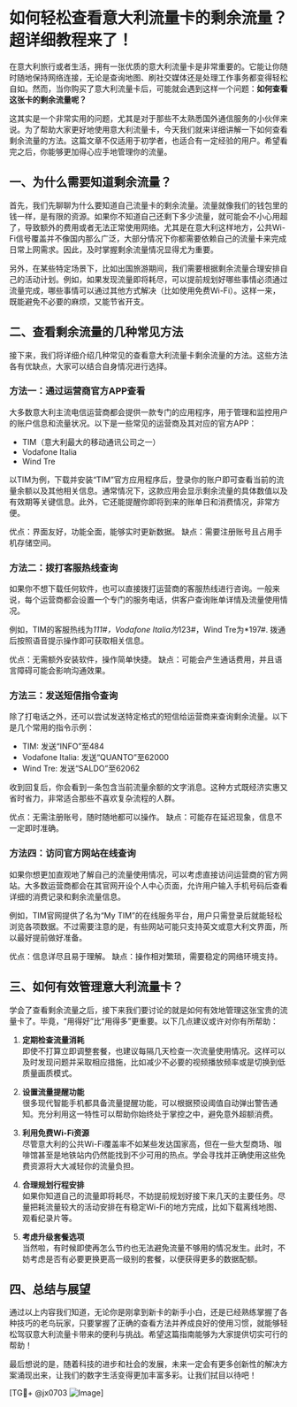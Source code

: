 # 如何轻松查看意大利流量卡的剩余流量？超详细教程来了！

在意大利旅行或者生活，拥有一张优质的意大利流量卡是非常重要的。它能让你随时随地保持网络连接，无论是查询地图、刷社交媒体还是处理工作事务都变得轻松自如。然而，当你购买了意大利流量卡后，可能就会遇到这样一个问题：**如何查看这张卡的剩余流量呢？**

这其实是一个非常实用的问题，尤其是对于那些不太熟悉国外通信服务的小伙伴来说。为了帮助大家更好地使用意大利流量卡，今天我们就来详细讲解一下如何查看剩余流量的方法。这篇文章不仅适用于初学者，也适合有一定经验的用户。希望看完之后，你能够更加得心应手地管理你的流量。

## 一、为什么需要知道剩余流量？

首先，我们先聊聊为什么要知道自己流量卡的剩余流量。流量就像我们的钱包里的钱一样，是有限的资源。如果你不知道自己还剩下多少流量，就可能会不小心用超了，导致额外的费用或者无法正常使用网络。尤其是在意大利这样地方，公共Wi-Fi信号覆盖并不像国内那么广泛，大部分情况下你都需要依赖自己的流量卡来完成日常上网需求。因此，及时掌握剩余流量情况显得尤为重要。

另外，在某些特定场景下，比如出国旅游期间，我们需要根据剩余流量合理安排自己的活动计划。例如，如果发现流量即将耗尽，可以提前规划好哪些事情必须通过流量完成，哪些事情可以通过其他方式解决（比如使用免费Wi-Fi）。这样一来，既能避免不必要的麻烦，又能节省开支。

## 二、查看剩余流量的几种常见方法

接下来，我们将详细介绍几种常见的查看意大利流量卡剩余流量的方法。这些方法各有优缺点，大家可以结合自身情况进行选择。

### 方法一：通过运营商官方APP查看

大多数意大利主流电信运营商都会提供一款专门的应用程序，用于管理和监控用户的账户信息和流量状况。以下是一些常见的运营商及其对应的官方APP：

- TIM（意大利最大的移动通讯公司之一）
- Vodafone Italia
- Wind Tre

以TIM为例，下载并安装“TIM”官方应用程序后，登录你的账户即可查看当前的流量余额以及其他相关信息。通常情况下，这款应用会显示剩余流量的具体数值以及有效期等关键信息。此外，它还能提醒你即将到来的账单日和消费情况，非常方便。

优点：界面友好，功能全面，能够实时更新数据。
缺点：需要注册账号且占用手机存储空间。

### 方法二：拨打客服热线查询

如果你不想下载任何软件，也可以直接拨打运营商的客服热线进行咨询。一般来说，每个运营商都会设置一个专门的服务电话，供客户查询账单详情及流量使用情况。

例如，TIM的客服热线为*111#，Vodafone Italia为*123#，Wind Tre为*197#. 拨通后按照语音提示操作即可获取相关信息。

优点：无需额外安装软件，操作简单快捷。
缺点：可能会产生通话费用，并且语言障碍可能会影响沟通效果。

### 方法三：发送短信指令查询

除了打电话之外，还可以尝试发送特定格式的短信给运营商来查询剩余流量。以下是几个常用的指令示例：

- TIM: 发送“INFO”至484
- Vodafone Italia: 发送“QUANTO”至62000
- Wind Tre: 发送“SALDO”至62062

收到回复后，你会看到一条包含当前流量余额的文字消息。这种方式既经济实惠又省时省力，非常适合那些不喜欢复杂流程的人群。

优点：无需注册账号，随时随地都可以操作。
缺点：可能存在延迟现象，信息不一定即时准确。

### 方法四：访问官方网站在线查询

如果你想更加直观地了解自己的流量使用情况，可以考虑直接访问运营商的官方网站。大多数运营商都会在其官网开设个人中心页面，允许用户输入手机号码后查看详细的消费记录和剩余流量信息。

例如，TIM官网提供了名为“My TIM”的在线服务平台，用户只需登录后就能轻松浏览各项数据。不过需要注意的是，有些网站可能只支持英文或意大利文界面，所以最好提前做好准备。

优点：信息详尽且易于理解。
缺点：操作相对繁琐，需要稳定的网络环境支持。

## 三、如何有效管理意大利流量卡？

学会了查看剩余流量之后，接下来我们要讨论的就是如何有效地管理这张宝贵的流量卡了。毕竟，“用得好”比“用得多”更重要。以下几点建议或许对你有所帮助：

1. **定期检查流量消耗**  
   即使不打算立即调整套餐，也建议每隔几天检查一次流量使用情况。这样可以及时发现问题并采取相应措施，比如减少不必要的视频播放频率或是切换到低质量画质模式。

2. **设置流量提醒功能**  
   很多现代智能手机都具备流量提醒功能，可以根据预设阈值自动弹出警告通知。充分利用这一特性可以帮助你始终处于掌控之中，避免意外超额消费。

3. **利用免费Wi-Fi资源**  
   尽管意大利的公共Wi-Fi覆盖率不如某些发达国家高，但在一些大型商场、咖啡馆甚至是地铁站内仍然能找到不少可用的热点。学会寻找并正确使用这些免费资源将大大减轻你的流量负担。

4. **合理规划行程安排**  
   如果你知道自己的流量即将耗尽，不妨提前规划好接下来几天的主要任务。尽量把耗流量较大的活动安排在有稳定Wi-Fi的地方完成，比如下载离线地图、观看纪录片等。

5. **考虑升级套餐选项**  
   当然啦，有时候即使再怎么节约也无法避免流量不够用的情况发生。此时，不妨考虑是否有必要更换更高一级别的套餐，以便获得更多的数据配额。

## 四、总结与展望

通过以上内容我们知道，无论你是刚拿到新卡的新手小白，还是已经熟练掌握了各种技巧的老鸟玩家，只要掌握了正确的查看方法并养成良好的使用习惯，就能够轻松驾驭意大利流量卡带来的便利与挑战。希望这篇指南能够为大家提供切实可行的帮助！

最后想说的是，随着科技的进步和社会的发展，未来一定会有更多创新性的解决方案涌现出来，让我们的数字生活变得更加丰富多彩。让我们拭目以待吧！

[TG💪+ @jx0703 ![Image](https://github.com/user-attachments/assets/dbca1d08-cadb-493c-b0ec-ad6f7a83f270)]